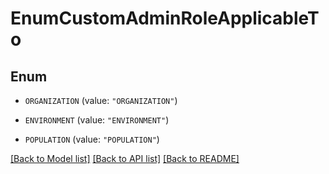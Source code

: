 # EnumCustomAdminRoleApplicableTo

## Enum


* `ORGANIZATION` (value: `"ORGANIZATION"`)

* `ENVIRONMENT` (value: `"ENVIRONMENT"`)

* `POPULATION` (value: `"POPULATION"`)


[[Back to Model list]](../README.md#documentation-for-models) [[Back to API list]](../README.md#documentation-for-api-endpoints) [[Back to README]](../README.md)


